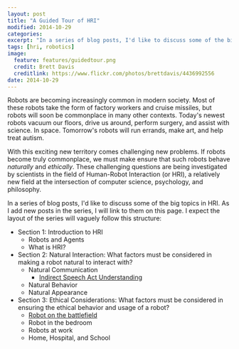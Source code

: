 ```yaml
---
layout: post
title: "A Guided Tour of HRI"
modified: 2014-10-29
categories: 
excerpt: "In a series of blog posts, I'd like to discuss some of the big topics in HRI. As I add new posts in the series, I will link to them on this page."
tags: [hri, robotics]
image:
  feature: features/guidedtour.png
  credit: Brett Davis
  creditlink: https://www.flickr.com/photos/brettdavis/4436992556
date: 2014-10-29
---
```


Robots are becoming increasingly common in modern society. Most of
these robots take the form of factory workers and cruise missiles, but
robots will soon be commonplace in many other contexts. Today's newest
robots vacuum our floors, drive us around, perform surgery, and assist
with science. In space. Tomorrow's robots will run errands, make art,
and help treat autism.

With this exciting new territory comes challenging new problems. 
If robots become truly commonplace, we must make ensure that such
robots behave *naturally* and *ethically*. These challenging questions
are being investigated by scientists in the field of Human-Robot
Interaction (or HRI), a relatively new field at the intersection of
computer science, psychology, and philosophy. 

In a series of blog posts, I'd like to discuss some of the big topics
in HRI. As I add new posts in the series, I will link to them on this
page. I expect the layout of the series will vaguely follow this
structure: 

* Section 1: Introduction to HRI
    * Robots and Agents
    * What is HRI?
* Section 2: Natural Interaction: What factors must be considered in making a robot natural to interact with?
    * Natural Communication
        * [Indirect Speech Act Understanding](http://williamstome.github.io//could-you-maybe-possibly-explain-indirect-speech-acts/)
    * Natural Behavior
    * Natural Appearance
* Section 3: Ethical Considerations: What factors must be considered in ensuring the ethical behavior and usage of a robot?
    * [Robot on the battlefield](http://williamstome.github.io//should-fully-autonomous-weapons-systems-be-banned/)
    * Robot in the bedroom
    * Robots at work
    * Home, Hospital, and School